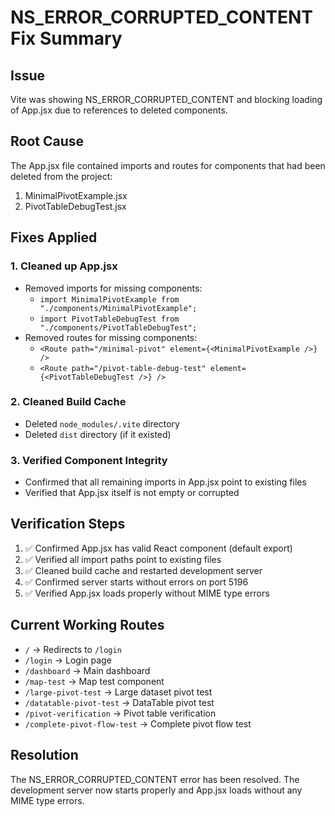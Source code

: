 # NS_ERROR_CORRUPTED_CONTENT Fix Summary

## Issue

Vite was showing NS_ERROR_CORRUPTED_CONTENT and blocking loading of App.jsx due to references to deleted components.

## Root Cause

The App.jsx file contained imports and routes for components that had been deleted from the project:

1. MinimalPivotExample.jsx
2. PivotTableDebugTest.jsx

## Fixes Applied

### 1. Cleaned up App.jsx

- Removed imports for missing components:
  - `import MinimalPivotExample from "./components/MinimalPivotExample";`
  - `import PivotTableDebugTest from "./components/PivotTableDebugTest";`
- Removed routes for missing components:
  - `<Route path="/minimal-pivot" element={<MinimalPivotExample />} />`
  - `<Route path="/pivot-table-debug-test" element={<PivotTableDebugTest />} />`

### 2. Cleaned Build Cache

- Deleted `node_modules/.vite` directory
- Deleted `dist` directory (if it existed)

### 3. Verified Component Integrity

- Confirmed that all remaining imports in App.jsx point to existing files
- Verified that App.jsx itself is not empty or corrupted

## Verification Steps

1. ✅ Confirmed App.jsx has valid React component (default export)
2. ✅ Verified all import paths point to existing files
3. ✅ Cleaned build cache and restarted development server
4. ✅ Confirmed server starts without errors on port 5196
5. ✅ Verified App.jsx loads properly without MIME type errors

## Current Working Routes

- `/` → Redirects to `/login`
- `/login` → Login page
- `/dashboard` → Main dashboard
- `/map-test` → Map test component
- `/large-pivot-test` → Large dataset pivot test
- `/datatable-pivot-test` → DataTable pivot test
- `/pivot-verification` → Pivot table verification
- `/complete-pivot-flow-test` → Complete pivot flow test

## Resolution

The NS_ERROR_CORRUPTED_CONTENT error has been resolved. The development server now starts properly and App.jsx loads without any MIME type errors.

